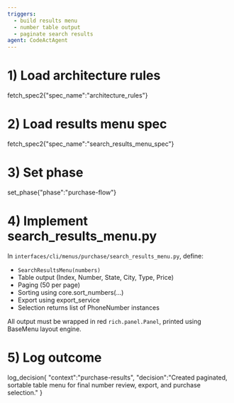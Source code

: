```yaml
---
triggers:
  - build results menu
  - number table output
  - paginate search results
agent: CodeActAgent
---
```


# 1) Load architecture rules
fetch_spec2{"spec_name":"architecture_rules"}

# 2) Load results menu spec
fetch_spec2{"spec_name":"search_results_menu_spec"}

# 3) Set phase
set_phase{"phase":"purchase-flow"}

# 4) Implement search_results_menu.py
In `interfaces/cli/menus/purchase/search_results_menu.py`, define:
- `SearchResultsMenu(numbers)`
- Table output (Index, Number, State, City, Type, Price)
- Paging (50 per page)
- Sorting using core.sort_numbers(...)
- Export using export_service
- Selection returns list of PhoneNumber instances

All output must be wrapped in red `rich.panel.Panel`, printed using BaseMenu layout engine.

# 5) Log outcome
log_decision{
  "context":"purchase-results",
  "decision":"Created paginated, sortable table menu for final number review, export, and purchase selection."
}
